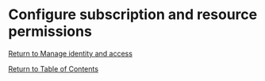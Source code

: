 # Configure subscription and resource permissions


[Return to Manage identity and access](README.md)

[Return to Table of Contents](../README.md)